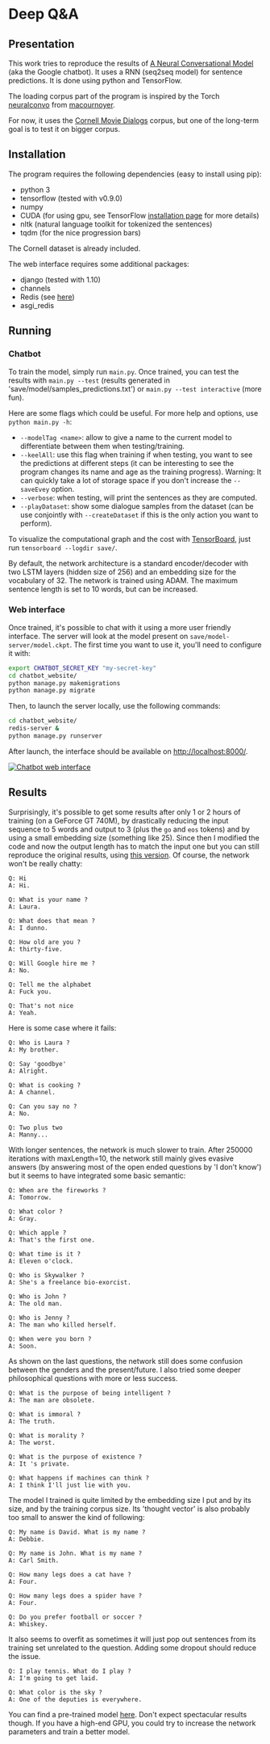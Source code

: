 # Deep Q&A

## Presentation

This work tries to reproduce the results of [A Neural Conversational Model](http://arxiv.org/abs/1506.05869) (aka the Google chatbot). It uses a RNN (seq2seq model) for sentence predictions. It is done using python and TensorFlow.

The loading corpus part of the program is inspired by the Torch [neuralconvo](https://github.com/macournoyer/neuralconvo) from [macournoyer](https://github.com/macournoyer).

For now, it uses the [Cornell Movie Dialogs](http://www.cs.cornell.edu/~cristian/Cornell_Movie-Dialogs_Corpus.html) corpus, but one of the long-term goal is to test it on bigger corpus.

## Installation

The program requires the following dependencies (easy to install using pip):
 * python 3
 * tensorflow (tested with v0.9.0)
 * numpy
 * CUDA (for using gpu, see TensorFlow [installation page](https://www.tensorflow.org/versions/master/get_started/os_setup.html#optional-install-cuda-gpus-on-linux) for more details)
 * nltk (natural language toolkit for tokenized the sentences)
 * tqdm (for the nice progression bars)

The Cornell dataset is already included.

The web interface requires some additional packages:
 * django (tested with 1.10)
 * channels
 * Redis (see [here](http://redis.io/topics/quickstart))
 * asgi_redis

## Running

### Chatbot

To train the model, simply run `main.py`. Once trained, you can test the results with `main.py --test` (results generated in 'save/model/samples_predictions.txt') or `main.py --test interactive` (more fun).

Here are some flags which could be useful. For more help and options, use `python main.py -h`:
 * `--modelTag <name>`: allow to give a name to the current model to differentiate between them when testing/training.
 * `--keelAll`: use this flag when training if when testing, you want to see the predictions at different steps (it can be interesting to see the program changes its name and age as the training progress). Warning: It can quickly take a lot of storage space if you don't increase the `--saveEvey` option.
 * `--verbose`: when testing, will print the sentences as they are computed.
 * `--playDataset`: show some dialogue samples from the dataset (can be use conjointly with `--createDataset` if this is the only action you want to perform).

To visualize the computational graph and the cost with [TensorBoard](https://www.tensorflow.org/versions/r0.10/how_tos/summaries_and_tensorboard/index.html), just run `tensorboard --logdir save/`.

By default, the network architecture is a standard encoder/decoder with two LSTM layers (hidden size of 256) and an embedding size for the vocabulary of 32. The network is trained using ADAM. The maximum sentence length is set to 10 words, but can be increased.

### Web interface

Once trained, it's possible to chat with it using a more user friendly interface. The server will look at the model present on `save/model-server/model.ckpt`. The first time you want to use it, you'll need to configure it with:

```bash
export CHATBOT_SECRET_KEY "my-secret-key"
cd chatbot_website/
python manage.py makemigrations
python manage.py migrate
```

Then, to launch the server locally, use the following commands:

```bash
cd chatbot_website/
redis-server &
python manage.py runserver
```

After launch, the interface should be available on [http://localhost:8000/](http://localhost:8000/).

[![Chatbot web interface](http://e-pot.xyz/cv/thumb_chatbot.png)](http://e-pot.xyz/cv/chatbot.png)

## Results

Surprisingly, it's possible to get some results after only 1 or 2 hours of training (on a GeForce GT 740M), by drastically reducing the input sequence to 5 words and output to 3 (plus the `go` and `eos` tokens) and by using a small embedding size (something like 25). Since then I modified the code and now the output length has to match the input one but you can still reproduce the original results, using [this version](https://github.com/Conchylicultor/DeepQA/tree/92863e2929580818f866f16969909fe2093d41d1).
Of course, the network won't be really chatty:

    Q: Hi
    A: Hi.
    
    Q: What is your name ?
    A: Laura.
    
    Q: What does that mean ?
    A: I dunno.
    
    Q: How old are you ?
    A: thirty-five.
    
    Q: Will Google hire me ?
    A: No.
    
    Q: Tell me the alphabet
    A: Fuck you.
    
    Q: That's not nice
    A: Yeah.

Here is some case where it fails:

    Q: Who is Laura ?
    A: My brother.
    
    Q: Say 'goodbye'
    A: Alright.
    
    Q: What is cooking ?
    A: A channel.
    
    Q: Can you say no ?
    A: No.
    
    Q: Two plus two
    A: Manny...

With longer sentences, the network is much slower to train. After 250000 iterations with maxLength=10, the network still mainly gives evasive answers (by answering most of the open ended questions by 'I don't know') but it seems to have integrated some basic semantic:

    Q: When are the fireworks ?
    A: Tomorrow.
    
    Q: What color ?
    A: Gray.
    
    Q: Which apple ?
    A: That's the first one.
    
    Q: What time is it ?
    A: Eleven o'clock.
    
    Q: Who is Skywalker ?
    A: She's a freelance bio-exorcist.
    
    Q: Who is John ?
    A: The old man.
    
    Q: Who is Jenny ?
    A: The man who killed herself.

    Q: When were you born ?
    A: Soon.

As shown on the last questions, the network still does some confusion between the genders and the present/future. I also tried some deeper philosophical questions with more or less success.

    Q: What is the purpose of being intelligent ?
    A: The man are obsolete.
    
    Q: What is immoral ?
    A: The truth.
    
    Q: What is morality ?
    A: The worst.
    
    Q: What is the purpose of existence ?
    A: It 's private.
    
    Q: What happens if machines can think ?
    A: I think I'll just lie with you.

The model I trained is quite limited by the embedding size I put and by its size, and by the training corpus size. Its 'thought vector' is also probably too small to answer the kind of following:

    Q: My name is David. What is my name ?
    A: Debbie.
    
    Q: My name is John. What is my name ?
    A: Carl Smith.
    
    Q: How many legs does a cat have ?
    A: Four.
    
    Q: How many legs does a spider have ?
    A: Four.
    
    Q: Do you prefer football or soccer ?
    A: Whiskey.

It also seems to overfit as sometimes it will just pop out sentences from its training set unrelated to the question. Adding some dropout should reduce the issue.

    Q: I play tennis. What do I play ?
    A: I'm going to get laid.
    
    Q: What color is the sky ?
    A: One of the deputies is everywhere.

You can find a pre-trained model [here](https://drive.google.com/file/d/0Bw-phsNSkq23amlSZXVqcm5oVFU/view?usp=sharing). Don't expect spectacular results though. If you have a high-end GPU, you could try to increase the network parameters and train a better model.
